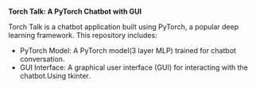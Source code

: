 
**Torch Talk: A PyTorch Chatbot with GUI**

Torch Talk is a chatbot application built using PyTorch, a popular deep learning framework. This repository includes:

* PyTorch Model: A PyTorch model(3 layer MLP) trained for chatbot conversation. 
* GUI Interface: A graphical user interface (GUI) for interacting with the chatbot.Using tkinter. 

